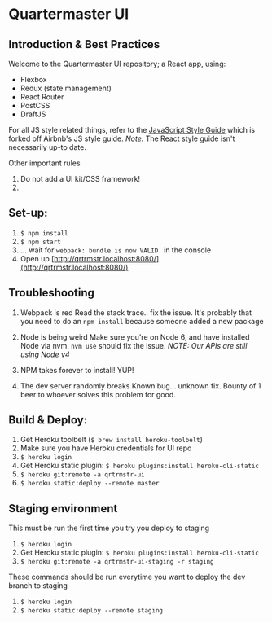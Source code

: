 # Quartermaster UI

## Introduction & Best Practices
Welcome to the Quartermaster UI repository; a React app, using:
- Flexbox
- Redux (state management)
- React Router
- PostCSS
- DraftJS

For all JS style related things, refer to the [JavaScript Style Guide](https://github.com/qrtrmstr/javascript) which is forked off Airbnb's JS style guide. *Note:* The React style guide isn't necessarily up-to date.

Other important rules
1. Do not add a UI kit/CSS framework!
2.

## Set-up:
1. `$ npm install`
2. `$ npm start`
3. ... wait for `webpack: bundle is now VALID.` in the console
4. Open up [http://qrtrmstr.localhost:8080/](http://qrtrmstr.localhost:8080/)

## Troubleshooting
1. Webpack is red
Read the stack trace.. fix the issue. It's probably that you need to do an `npm install` because someone added a new package

2. Node is being weird
Make sure you're on Node 6, and have installed Node via nvm. `nvm use` should fix the issue.
*NOTE: Our APIs are still using Node v4*

3. NPM takes forever to install!
YUP!

4. The dev server randomly breaks
Known bug... unknown fix. Bounty of 1 beer to whoever solves this problem for good.

## Build & Deploy:
1. Get Heroku toolbelt (`$ brew install heroku-toolbelt`)
2. Make sure you have Heroku credentials for UI repo
3. `$ heroku login`
4. Get Heroku static plugin: `$ heroku plugins:install heroku-cli-static`
5. `$ heroku git:remote -a qrtrmstr-ui`
6. `$ heroku static:deploy --remote master`


## Staging environment
This must be run the first time you try you deploy to staging
1. `$ heroku login`
2. Get Heroku static plugin: `$ heroku plugins:install heroku-cli-static`
3. `$ heroku git:remote -a qrtrmstr-ui-staging -r staging`

These commands should be run everytime you want to deploy the dev branch to staging
1. `$ heroku login`
2. `$ heroku static:deploy --remote staging`

